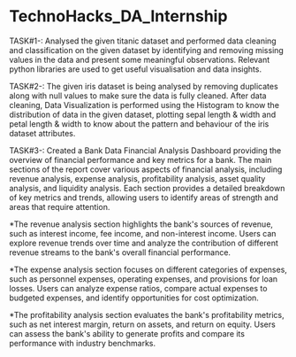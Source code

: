 # TechnoHacks_DA_Internship
TASK#1-: Analysed the given titanic dataset and performed data cleaning and classification on the given dataset by identifying and removing missing values in the data and present some meaningful observations. Relevant python libraries are used to get useful visualisation and data insights.

TASK#2-: The given iris dataset is being analysed by removing duplicates along with null values to make sure the data is fully cleaned. After data cleaning, Data Visualization is performed using the Histogram to know the distribution of data in the given dataset, plotting sepal length & width and petal length & width to know about the pattern and behaviour of the iris dataset attributes.

TASK#3-: Created a Bank Data Financial Analysis Dashboard providing the overview of financial performance and key metrics for a bank. The main sections of the report cover various aspects of financial analysis, including revenue analysis, expense analysis, profitability analysis, asset quality analysis, and liquidity analysis. Each section provides a detailed breakdown of key metrics and trends, allowing users to identify areas of strength and areas that require attention.

*The revenue analysis section highlights the bank's sources of revenue, such as interest income, fee income, and non-interest income. Users can explore revenue trends over time and analyze the contribution of different revenue streams to the bank's overall financial performance.

*The expense analysis section focuses on different categories of expenses, such as personnel expenses, operating expenses, and provisions for loan losses. Users can analyze expense ratios, compare actual expenses to budgeted expenses, and identify opportunities for cost optimization.

*The profitability analysis section evaluates the bank's profitability metrics, such as net interest margin, return on assets, and return on equity. Users can assess the bank's ability to generate profits and compare its performance with industry benchmarks.
